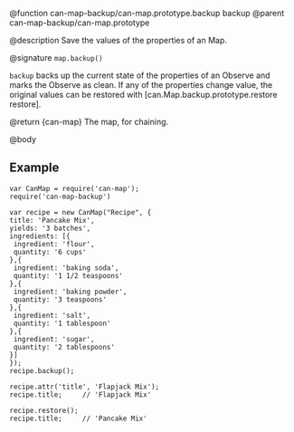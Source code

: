 @function can-map-backup/can-map.prototype.backup backup
@parent can-map-backup/can-map.prototype

@description Save the values of the properties of an Map.

@signature `map.backup()`

`backup` backs up the current state of the properties of an Observe and marks
the Observe as clean. If any of the properties change value, the original
values can be restored with [can.Map.backup.prototype.restore restore].

@return {can-map} The map, for chaining.

@body

## Example

```
var CanMap = require('can-map');
require('can-map-backup')

var recipe = new CanMap("Recipe", {
title: 'Pancake Mix',
yields: '3 batches',
ingredients: [{
 ingredient: 'flour',
 quantity: '6 cups'
},{
 ingredient: 'baking soda',
 quantity: '1 1/2 teaspoons'
},{
 ingredient: 'baking powder',
 quantity: '3 teaspoons'
},{
 ingredient: 'salt',
 quantity: '1 tablespoon'
},{
 ingredient: 'sugar',
 quantity: '2 tablespoons'
}]
});
recipe.backup();

recipe.attr('title', 'Flapjack Mix');
recipe.title;     // 'Flapjack Mix'

recipe.restore();
recipe.title;     // 'Pancake Mix'
```
